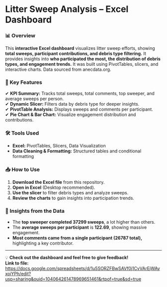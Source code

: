 # Litter Sweep Analysis – Excel Dashboard  

### 📊 Overview  
This **interactive Excel dashboard** visualizes litter sweep efforts, showing **total sweeps, participant contributions, and debris type filtering.** It provides insights into **who participated the most, the distribution of debris types, and engagement trends.** It was built using PivotTables, slicers, and interactive charts. Data sourced from anecdata.org.

### 🔑 Key Features  
✔ **KPI Summary:** Tracks total sweeps, total comments, top sweeper, and average sweeps per person.  
✔ **Dynamic Slicer:** Filters data by debris type for deeper insights.  
✔ **PivotTable Analysis:** Displays sweeps and comments per participant.  
✔ **Pie Chart & Bar Chart:** Visualize engagement distribution and contributions.  

### 🛠 Tools Used  
- **Excel:** PivotTables, Slicers, Data Visualization  
- **Data Cleaning & Formatting:** Structured tables and conditional formatting  

### 📥 How to Use  
1. **Download the Excel file** from this repository.  
2. **Open in Excel** (Desktop recommended).  
3. **Use the slicer** to filter debris types and analyze sweeps.  
4. **Review the charts** to gain insights into participation trends.  

### 📌 Insights from the Data  
- The **top sweeper completed 37299 sweeps**, a lot higher than others.  
- The **average sweeps per participant** is **122.69**, showing massive engagement.  
- **Most comments came from a single participant (26787 total),** highlighting a key contributor.   

---
💡 **Check out the dashboard and feel free to give feedback!**  
   **Link to file:** https://docs.google.com/spreadsheets/d/1u5SORZFBwSAVf0j1CvVArEjWAyxoiYPh/edit?usp=sharing&ouid=104064261478969651461&rtpof=true&sd=true
